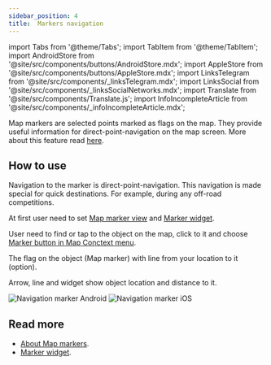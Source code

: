 ```yaml
---
sidebar_position: 4
title:  Markers navigation
---
```


import Tabs from '@theme/Tabs';
import TabItem from '@theme/TabItem';
import AndroidStore from '@site/src/components/buttons/AndroidStore.mdx';
import AppleStore from '@site/src/components/buttons/AppleStore.mdx';
import LinksTelegram from '@site/src/components/_linksTelegram.mdx';
import LinksSocial from '@site/src/components/_linksSocialNetworks.mdx';
import Translate from '@site/src/components/Translate.js';
import InfoIncompleteArticle from '@site/src/components/_infoIncompleteArticle.mdx';

<InfoIncompleteArticle/>

Map markers are selected points marked as flags on the map. They provide useful information for direct-point-navigation on the map screen. More about this feature read [here](../personal/markers).

## How to use

Navigation to the marker is direct-point-navigation. This navigation is made special for quick destinations. For example, during any off-road competitions.

At first user need to set [Map marker view](../personal/markers) and [Marker widget](../widgets/markers).

User need to find or tap to the object on the map, click to it and choose [Marker button in Map Conctext menu](../map/map-context-menu#add--edit-marker).

The flag on the object (Map marker) with line from your location to it (option).

Arrow, line and widget show object location and distance to it.

![Navigation marker Android](@site/static/img/navigation/marker/navigation_marker_android.png) ![Navigation marker iOS](@site/static/img/navigation/marker/navigation_marker_ios.png)


## Read more

- [About Map markers](../personal/markers).
- [Marker widget](../widgets/markers).